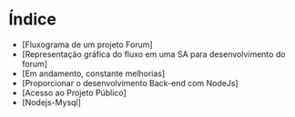 # Índice 

* [Fluxograma de um projeto Forum]
* [Representação gráfica do fluxo em uma SA para desenvolvimento do forum]
* [Em andamento, constante melhorias]
* [Proporcionar o desenvolvimento Back-end com NodeJs]
* [Acesso ao Projeto Público]
* [Nodejs-Mysql]

